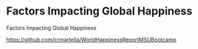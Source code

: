 # Factors Impacting Global Happiness
Factors Impacting Global Happiness

https://github.com/crmartella/WorldHappinessReportMSUBootcamp
